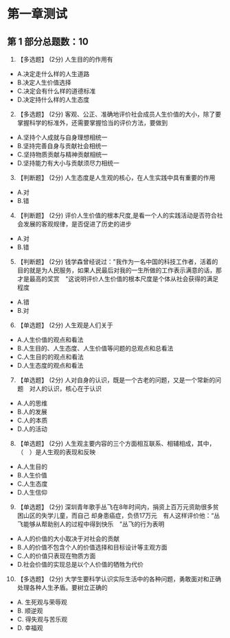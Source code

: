 # 第一章测试

## 第 1 部分总题数：10

1. 【多选题】 (2分)
人生目的的作用有

- A.决定走什么样的人生道路
- B.决定人生价值选择
- C.决定会有什么样的道德标准
- D.决定持什么样的人生态度

2. 【多选题】 (2分)
客观、公正、准确地评价社会成员人生价值的大小，除了要掌握科学的标准外，还需要掌握恰当的评价方法，要做到

- A.坚持个人成就与自身理想相统一
- B.坚持完善自身与贡献社会相统一
- C.坚持物质贡献与精神贡献相统一
- D.坚持能力有大小与贡献须尽力相统一

3. 【判断题】 (2分)
人生态度是人生观的核心，在人生实践中具有重要的作用　

- A.对
- B.错

4. 【判断题】 (2分)
评价人生价值的根本尺度,是看一个人的实践活动是否符合社会发展的客观规律，是否促进了历史的进步　

- A.对
- B.错

5. 【判断题】 (2分)
钱学森曾经说过："我作为一名中国的科技工作者，活着的目的就是为人民服务，如果人民最后对我的一生所做的工作表示满意的话，那才是最高的奖赏　"这说明评价人生价值的根本尺度是个体从社会获得的满足程度

- A.错
- B.对

6. 【单选题】 (2分)
人生观是人们关于

- A.人生价值的观点和看法
- B.人生目的、人生态度、人生价值等问题的总观点和总看法
- C.人生目的的观点和看法
- D.人生态度的观点和看法

7. 【单选题】 (2分)
人对自身的认识，既是一个古老的问题，又是一个常新的问题　对人的认识，核心在于认识

- A.人的思维
- B.人的发展
- C.人的本质
- D.人的活动

8. 【单选题】 (2分)
人生观主要内容的三个方面相互联系、相辅相成，其中，（　）是人生观的表现和反映　

- A.人生目的
- B.人生价值
- C.人生态度
- D.人生信仰

9. 【单选题】 (2分)
深圳青年歌手丛飞在8年时间内，捐资上百万元资助很多贫困山区的失学儿童，而自己 却身患癌症，负债17万元　有人这样评价他：“丛飞能够从帮助别人的过程中得到快乐　”丛飞的行为表明

- A.人的价值的大小取决于对社会的贡献
- B.人的价值不包含个人的价值选择和目标设计等主观方面
- C.人的价值只表现在物质方面
- D.社会价值的实现总是以个人价值的牺牲为代价

10. 【多选题】 (2分)
 大学生要科学认识实际生活中的各种问题，勇敢面对和正确处理各种人生矛盾。要树立正确的


- A. 生死观与荣辱观
- B. 顺逆观 
- C. 得失观与苦乐观    
- D. 幸福观